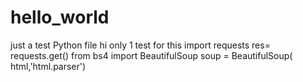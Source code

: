# hello_world
just a test Python file
hi only 1 test for this
import requests
res= requests.get()
from bs4 import BeautifulSoup
soup = BeautifulSoup( html,'html.parser') 
